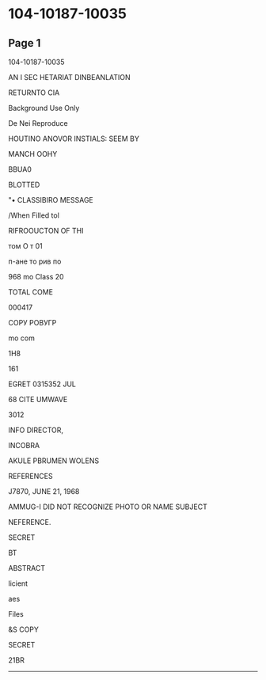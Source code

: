 # 104-10187-10035

## Page 1

104-10187-10035

AN I SEC HETARIAT DINBEANLATION

RETURNTO CIA

Background Use Only

De Nei Reproduce

HOUTINO ANOVOR INSTIALS: SEEM BY

MANCH OOHY

BBUA0

BLOTTED

"• CLASSIBIRO MESSAGE

/When Filled tol

RIFROOUCTON OF THI

том O т 01

п-ане то рив по

968 mo Class 20

TOTAL COME

000417

СОРУ РОВУГР

mo com

1H8

161

EGRET 0315352 JUL

68 CITE UMWAVE

3012

INFO DIRECTOR,

INCOBRA

AKULE PBRUMEN WOLENS

REFERENCES

J7870, JUNE 21, 1968

AMMUG-I DID NOT RECOGNIZE PHOTO OR NAME SUBJECT

NEFERENCE.

SECRET

BT

ABSTRACT

licient

aes

Files

&S COPY

SECRET

21BR

---

